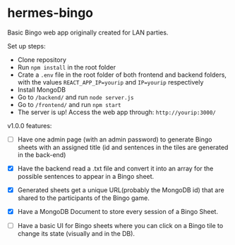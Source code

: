 # hermes-bingo
Basic Bingo web app originally created for LAN parties.

Set up steps:
- Clone repository
- Run `npm install` in the root folder
- Crate a `.env` file in the root folder of both frontend and backend folders, with the values `REACT_APP_IP=yourip` and `IP=yourip` respectively
- Install MongoDB
- Go to `/backend/` and run `node server.js`
- Go to `/frontend/` and run `npm start`
- The server is up! Access the web app through: `http://yourip:3000/`


v1.0.0 features:

- [ ] Have one admin page (with an admin password) to generate Bingo sheets with an assigned title (id and sentences in the tiles are generated in the back-end)

- [x] Have the backend read a .txt file and convert it into an array for the possible sentences to appear in a Bingo sheet.

- [x] Generated sheets get a unique URL(probably the MongoDB id) that are shared to the participants of the Bingo game.

- [x] Have a MongoDB Document to store every session of a Bingo Sheet.

- [ ] Have a basic UI for Bingo sheets where you can click on a Bingo tile to change its state (visually and in the DB).
